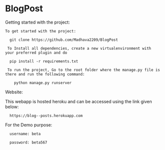 # BlogPost

Getting started with the project:

    To get started with the project:
    
      git clone https://github.com/Madhava2209/BlogPost
     
     To Install all dependencies, create a new virtualenvironment with your preferred plugin and do
     
      pip install -r requirements.txt
      
     To run the project, Go to the root folder where the manage.py file is there and run the following command:
     
        python manage.py runserver
        
Website:

  This webapp is hosted heroku and can be accessed using the link given below:
  
      https://blog--posts.herokuapp.com
      
  For the Demo purpose:
  
      username: beta
      
      password: beta567
